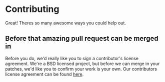 # Contributing
Great! Theres so many awesome ways you could help out.  

##  



## Before that amazing pull request can be merged in

Before you do, we'd really like you to sign a contributor's license agreement.
We're a BSD licensed project, but before we can merge in your patches, we'd
like you to confirm your work is your own. 
Our contributors license agreement can be found [here](https://www.hellosign.com/s/7e53e35f). 